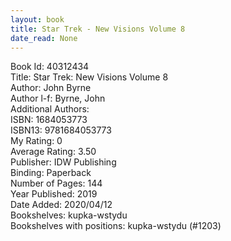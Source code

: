 ```yaml
---
layout: book
title: Star Trek - New Visions Volume 8
date_read: None
---
```


Book Id: 40312434<br />
Title: Star Trek: New Visions Volume 8<br />
Author: John Byrne<br />
Author l-f: Byrne, John<br />
Additional Authors: <br />
ISBN: 1684053773<br />
ISBN13: 9781684053773<br />
My Rating: 0<br />
Average Rating: 3.50<br />
Publisher: IDW Publishing<br />
Binding: Paperback<br />
Number of Pages: 144<br />
Year Published: 2019<br />
Date Added: 2020/04/12<br />
Bookshelves: kupka-wstydu<br />
Bookshelves with positions: kupka-wstydu (#1203)<br />

